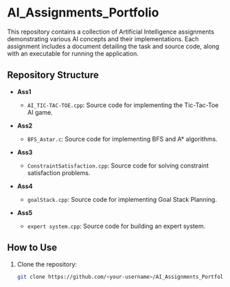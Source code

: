 # AI_Assignments_Portfolio

This repository contains a collection of Artificial Intelligence assignments demonstrating various AI concepts and their implementations. Each assignment includes a document detailing the task and source code, along with an executable for running the application.

## Repository Structure

- **Ass1**
  - `AI_TIC-TAC-TOE.cpp`: Source code for implementing the Tic-Tac-Toe AI game.

- **Ass2**
  - `BFS_Astar.c`: Source code for implementing BFS and A* algorithms.

- **Ass3**
  - `ConstraintSatisfaction.cpp`: Source code for solving constraint satisfaction problems.

- **Ass4**
  - `goalStack.cpp`: Source code for implementing Goal Stack Planning.

- **Ass5**
  - `expert system.cpp`: Source code for building an expert system.

## How to Use

1. Clone the repository:
   ```bash
   git clone https://github.com/<your-username>/AI_Assignments_Portfolio.git
